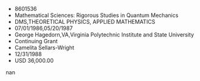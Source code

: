 
* 8601536
* Mathematical Sciences: Rigorous Studies in Quantum Mechanics
* DMS,THEORETICAL PHYSICS, APPLIED MATHEMATICS
* 07/01/1986,05/20/1987
* George Hagedorn,VA,Virginia Polytechnic Institute and State University
* Continuing Grant
* Camelita Sellars-Wright
* 12/31/1988
* USD 36,000.00

nan
